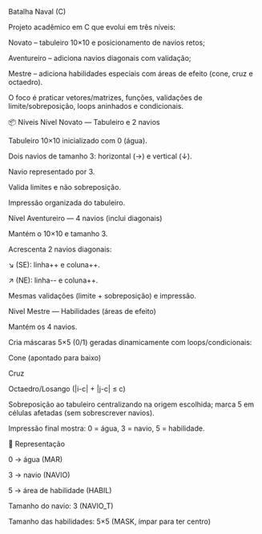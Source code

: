 Batalha Naval (C)

Projeto acadêmico em C que evolui em três níveis:

Novato – tabuleiro 10×10 e posicionamento de navios retos;

Aventureiro – adiciona navios diagonais com validação;

Mestre – adiciona habilidades especiais com áreas de efeito (cone, cruz e octaedro).

O foco é praticar vetores/matrizes, funções, validações de limite/sobreposição, loops aninhados e condicionais.

📦 Níveis
Nível Novato — Tabuleiro e 2 navios

Tabuleiro 10×10 inicializado com 0 (água).

Dois navios de tamanho 3: horizontal (→) e vertical (↓).

Navio representado por 3.

Valida limites e não sobreposição.

Impressão organizada do tabuleiro.

Nível Aventureiro — 4 navios (inclui diagonais)

Mantém o 10×10 e tamanho 3.

Acrescenta 2 navios diagonais:

↘ (SE): linha++ e coluna++.

↗ (NE): linha-- e coluna++.

Mesmas validações (limite + sobreposição) e impressão.

Nível Mestre — Habilidades (áreas de efeito)

Mantém os 4 navios.

Cria máscaras 5×5 (0/1) geradas dinamicamente com loops/condicionais:

Cone (apontado para baixo)

Cruz

Octaedro/Losango (|i-c| + |j-c| ≤ c)

Sobreposição ao tabuleiro centralizando na origem escolhida; marca 5 em células afetadas (sem sobrescrever navios).

Impressão final mostra: 0 = água, 3 = navio, 5 = habilidade.

🧠 Representação

0 → água (MAR)

3 → navio (NAVIO)

5 → área de habilidade (HABIL)

Tamanho do navio: 3 (NAVIO_T)

Tamanho das habilidades: 5×5 (MASK, ímpar para ter centro)
